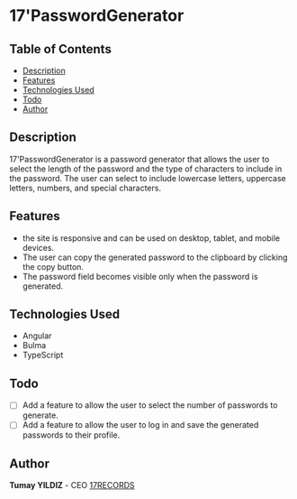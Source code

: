 # 17'PasswordGenerator  

## Table of Contents

- [Description](#description)
- [Features](#features)
- [Technologies Used](#technologies-used)
- [Todo](#todo)
- [Author](#author)

## Description

17'PasswordGenerator is a password generator that allows the user to select the length of the password and the type of characters to include in the password. The user can select to include lowercase letters, uppercase letters, numbers, and special characters.

## Features

- the site is responsive and can be used on desktop, tablet, and mobile devices.
- The user can copy the generated password to the clipboard by clicking the copy button.
- The password field becomes visible only when the password is generated.

## Technologies Used

- Angular
- Bulma
- TypeScript

## Todo

- [ ] Add a feature to allow the user to select the number of passwords to generate.
- [ ] Add a feature to allow the user to log in and save the generated passwords to their profile.

## Author

**Tumay YILDIZ** - CEO [17RECORDS](https://17records.fr)